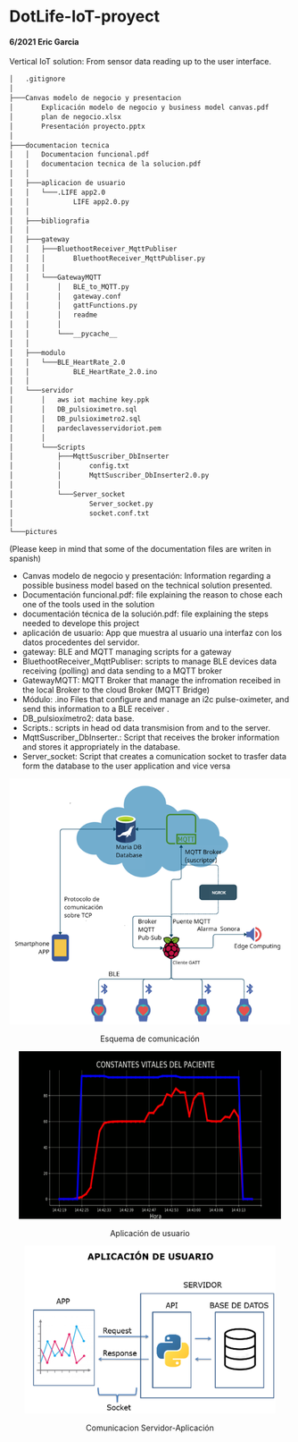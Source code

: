 # DotLife-IoT-proyect
#### 6/2021 Eric Garcia
Vertical IoT solution: From sensor data reading up to the user interface.

```bash
│   .gitignore
│
├───Canvas modelo de negocio y presentacion
│       Explicación modelo de negocio y business model canvas.pdf
│       plan de negocio.xlsx
│       Presentación proyecto.pptx
│
├───documentacion tecnica
│   │   Documentacion funcional.pdf
│   │   documentacion tecnica de la solucion.pdf
│   │
│   ├───aplicacion de usuario
│   │   └───.LIFE app2.0
│   │           LIFE app2.0.py
│   │
│   ├───bibliografia
│   │
│   ├───gateway
│   │   ├───BluethootReceiver_MqttPubliser
│   │   │       BluethootReceiver_MqttPubliser.py
│   │   │
│   │   └───GatewayMQTT
│   │       │   BLE_to_MQTT.py
│   │       │   gateway.conf
│   │       │   gattFunctions.py
│   │       │   readme
│   │       │
│   │       └───__pycache__
│   │
│   ├───modulo
│   │   └───BLE_HeartRate_2.0
│   │           BLE_HeartRate_2.0.ino
│   │
│   └───servidor
│       │   aws iot machine key.ppk
│       │   DB_pulsioximetro.sql
│       │   DB_pulsioximetro2.sql
│       │   pardeclavesservidoriot.pem
│       │
│       └───Scripts
│           ├───MqttSuscriber_DbInserter
│           │       config.txt
│           │       MqttSuscriber_DbInserter2.0.py
│           │
│           └───Server_socket
│                   Server_socket.py
│                   socket.conf.txt
│
└───pictures
```

(Please keep in mind that some of the documentation files are writen in spanish)  
- Canvas modelo de negocio y presentación: Information regarding a possible business model based on the technical solution presented.   
- Documentación funcional.pdf: file explaining the reason to chose each one of the tools used in the solution 
- documentación técnica de la solución.pdf: file explaining the steps needed to develope this project
- aplicación de usuario: App que muestra al usuario una interfaz con los datos procedentes del servidor.   
- gateway: BLE and MQTT managing scripts for a gateway  
- BluethootReceiver_MqttPubliser: scripts to manage BLE devices data receiving (polling) and data sending to a MQTT broker
- GatewayMQTT: MQTT Broker that manage the infromation receibed in the local Broker to the cloud Broker (MQTT Bridge)
- Módulo: .ino Files that configure and manage an i2c pulse-oximeter, and send this information to a BLE receiver .    
- DB_pulsioxímetro2: data base.  
- Scripts.:  scripts in head od data transmision from and to the server.
- MqttSuscriber_DbInserter.: Script that receives the broker information and stores it appropriately in the database.  
- Server_socket: Script that creates a comunication socket to trasfer data form the database to the user application and vice versa


<p align="center">
  <img src="https://github.com/ericgc1997/DotLife-IoT-proyect/blob/master/pictures/Network%20scheme.png">  
  <p align="center"> Esquema de comunicación</p>  
</p>  
<p align="center">
  <img src="https://github.com/ericgc1997/DotLife-IoT-proyect/blob/master/pictures/ejemplo%20aplicacion%20de%20usuario.png" width= "470" height="300">
  <p align="center"> Aplicación de usuario</p>  
</p>  
<p align="center">
  <img src="https://github.com/ericgc1997/DotLife-IoT-proyect/blob/master/pictures/comunnication%20app.png" width= "450"height="300">
  <p align="center"> Comunicacion Servidor-Aplicación</p>  
</p>  
